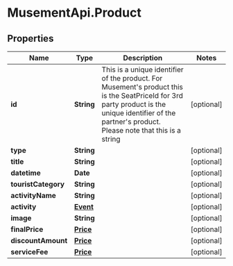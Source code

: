 # MusementApi.Product

## Properties
Name | Type | Description | Notes
------------ | ------------- | ------------- | -------------
**id** | **String** | This is a unique identifier of the product. For Musement&#39;s product this is the SeatPriceId for 3rd party product is the unique identifier of the partner&#39;s product.  Please note that this is a string | [optional] 
**type** | **String** |  | [optional] 
**title** | **String** |  | [optional] 
**datetime** | **Date** |  | [optional] 
**touristCategory** | **String** |  | [optional] 
**activityName** | **String** |  | [optional] 
**activity** | [**Event**](Event.md) |  | [optional] 
**image** | **String** |  | [optional] 
**finalPrice** | [**Price**](Price.md) |  | [optional] 
**discountAmount** | [**Price**](Price.md) |  | [optional] 
**serviceFee** | [**Price**](Price.md) |  | [optional] 


